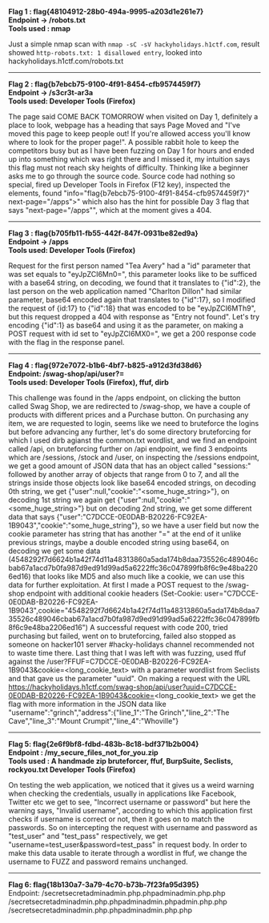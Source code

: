 **Flag 1 : flag{48104912-28b0-494a-9995-a203d1e261e7}**  
**Endpoint -> /robots.txt**  
**Tools used : nmap**  
  
Just a simple nmap scan with ```nmap -sC -sV hackyholidays.h1ctf.com```, result showed ```http-robots.txt: 1 disallowed entry```, looked into hackyholidays.h1ctf.com/robots.txt

--------------------------------------------------------------------------------

**Flag 2 : flag{b7ebcb75-9100-4f91-8454-cfb9574459f7}**  
**Endpoint -> /s3cr3t-ar3a**  
**Tools used: Developer Tools (Firefox)**  
  
The page said COME BACK TOMORROW when visited on Day 1, definitely a place to look, webpage has a heading that says Page Moved and "I've moved this page to keep people out! If you're allowed access you'll know where to look for the proper page!". A possible rabbit hole to keep the competitors busy but as I have been fuzzing on Day 1 for hours and ended up into something which was right there and I missed it, my intuition says this flag must not reach sky heights of difficulty. Thinking like a beginner asks me to go through the source code. Source code had nothing so special, fired up Developer Tools in Firefox (F12 key), inspected the elements, found "info="flag{b7ebcb75-9100-4f91-8454-cfb9574459f7}" next-page="/apps">" which also has the hint for possible Day 3 flag that says "next-page="/apps"", which at the moment gives a 404.   

--------------------------------------------------------------------------------
  
**Flag 3 : flag{b705fb11-fb55-442f-847f-0931be82ed9a}**  
**Endpoint -> /apps**  
**Tools used: Developer Tools (Firefox)**  
  
Request for the first person named "Tea Avery" had a "id" parameter that was set equals to "eyJpZCI6Mn0=", this parameter looks like to be sufficed with a base64 string, on decoding, we found that it translates to {"id":2}, the last person on the web application named "Charlton Dillon" had similar parameter, base64 encoded again that translates to {"id":17}, so I modified the request of {id:17} to {"id":18} that was encoded to be "eyJpZCI6MTh9", but this request dropped a 404 with response as "Entry not found".
Let's try encoding {"id":1} as base64 and using it as the parameter, on making a POST request with id set to "eyJpZCI6MX0=", we get a 200 response code with the flag in the response panel. 

-------------------------------------------------------------
  
**Flag 4 : flag{972e7072-b1b6-4bf7-b825-a912d3fd38d6}**  
**Endpoint: /swag-shop/api/user?=**  
**Tools used: Developer Tools (Firefox), ffuf, dirb**  
  
This challenge was found in the /apps endpoint, on clicking the button called Swag Shop, we are redirected to /swag-shop, we have a couple of products with different prices and a Purchase button. On purchasing any item, we are requested to login, seems like we need to bruteforce the logins but before advancing any further, let's do some directory bruteforcing for which I used dirb agianst the common.txt wordlist, and we find an endpoint called /api, on bruteforcing further on /api endpoint, we find 3 endpoints which are /sessions, /stock and /user, on inspecting the /sessions endpoint, we get a good amount of JSON data that has an object called "sessions:" followed by another array of objects that range from 0 to 7, and all the strings inside those objects look like base64 encoded strings, on decoding 0th string, we get {"user":null,"cookie":"<some_huge_string>"}, on decoding 1st string we again get {"user":null,"cookie":"<some_huge_string>"} but on decoding 2nd string, we get some different data that says {"user":"C7DCCE-0E0DAB-B20226-FC92EA-1B9043","cookie":"some_huge_string"}, so we have a user field but now the cookie parameter has string that has another "=" at the end of it unlike previous strings, maybe a double encoded string using base64, on decoding we get some data (4548292f7d6624b1a42f74d11a48313860a5ada174b8daa735526c489046cbab67a1acd7b0fa987d9ed91d99ad5a6222ffc36c047899fb8f6c9e48ba2206ed16) that looks like MD5 and also much like a cookie, we can use this data for further exploitation. At first I made a POST request to the /swag-shop endpoint with additional cookie headers (Set-Cookie: user="C7DCCE-0E0DAB-B20226-FC92EA-1B9043",cookie="4548292f7d6624b1a42f74d11a48313860a5ada174b8daa735526c489046cbab67a1acd7b0fa987d9ed91d99ad5a6222ffc36c047899fb8f6c9e48ba2206ed16")
A successful request with code 200, tried purchasing but failed, went on to bruteforcing, failed also stopped as someone on hacker101 server #hacky-holidays channel recommended not to waste time there. Last thing that I was left with was fuzzing, used ffuf against the /user?FFUF=C7DCCE-0E0DAB-B20226-FC92EA-1B9043&cookie=<long_cookie_text> with a parameter wordlist from Seclists and that gave us the parameter "uuid". On making a request with the URL https://hackyholidays.h1ctf.com/swag-shop/api/user?uuid=C7DCCE-0E0DAB-B20226-FC92EA-1B9043&cookie=<long_cookie_text> we get the flag with more information in the JSON data like 
"username":"grinch","address":{"line_1":"The Grinch","line_2":"The Cave","line_3":"Mount Crumpit","line_4":"Whoville"}

--------------------------------------------------------------------------------
  
**Flag 5: flag{2e6f9bf8-fdbd-483b-8c18-bdf371b2b004}**  
**Endpoint : /my_secure_files_not_for_you.zip**  
**Tools used : A handmade zip bruteforcer, ffuf, BurpSuite, Seclists, rockyou.txt Developer Tools (Firefox)**  
  
On testing the web application, we noticed that it gives us a weird warning when checking the credentials, usually in applications like Facebook, Twitter etc we get to see, "Incorrect username or password" but here the warning says, "Invalid username", according to which this application first checks if username is correct or not, then it goes on to match the passwords. So on intercepting the request with username and password as "test_user" and "test_pass" respectively, we get "username=test_user&password=test_pass" in request body. In order to make this data usable to iterate through a wordlist in ffuf, we change the username to FUZZ and password remains unchanged. 
 
-------------------------------------------------------------------------------
  
**Flag 6: flag{18b130a7-3a79-4c70-b73b-7f23fa95d395}**  
Endpoint: /secretsecretadminadmin.php.phpadminadmin.php.php
          /secretsecretadminadmin.php.phpadminadmin.phpadmin.php.php
          /secretsecretadminadmin.php.phpadminadmin.php.php
